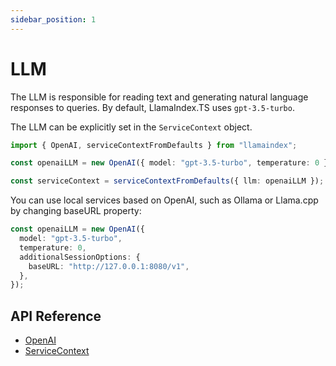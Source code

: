 ```yaml
---
sidebar_position: 1
---
```


# LLM

The LLM is responsible for reading text and generating natural language responses to queries. By default, LlamaIndex.TS uses `gpt-3.5-turbo`.

The LLM can be explicitly set in the `ServiceContext` object.

```typescript
import { OpenAI, serviceContextFromDefaults } from "llamaindex";

const openaiLLM = new OpenAI({ model: "gpt-3.5-turbo", temperature: 0 });

const serviceContext = serviceContextFromDefaults({ llm: openaiLLM });
```

You can use local services based on OpenAI, such as Ollama or Llama.cpp by changing baseURL property:

```typescript
const openaiLLM = new OpenAI({
  model: "gpt-3.5-turbo",
  temperature: 0,
  additionalSessionOptions: {
    baseURL: "http://127.0.0.1:8080/v1",
  },
});
```

## API Reference

- [OpenAI](../../api/classes/OpenAI.md)
- [ServiceContext](../../api/interfaces/ServiceContext.md)
